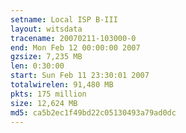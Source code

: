 ```yaml
---
setname: Local ISP B-III
layout: witsdata
tracename: 20070211-103000-0
end: Mon Feb 12 00:00:00 2007
gzsize: 7,235 MB
len: 0:30:00
start: Sun Feb 11 23:30:01 2007
totalwirelen: 91,480 MB
pkts: 175 million
size: 12,624 MB
md5: ca5b2ec1f49bd22c05130493a79ad0dc
---
```

